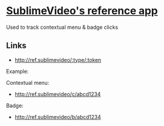 # [SublimeVideo's reference app](http://ref.sublimevideo.net)

Used to track contextual menu & badge clicks

## Links

- http://ref.sublimevideo/:type/:token

Example:

Contextual menu:

- http://ref.sublimevideo/c/abcd1234

Badge:

- http://ref.sublimevideo/b/abcd1234
